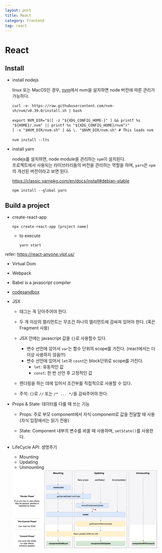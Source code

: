 ```yaml
---
layout: post
title: React
category: Frontend
tag: react
---
```


# React 

## Install 

* install nodejs 

    linux 또는 MacOS인 경우, [nvm](https://github.com/nvm-sh/nvm)에서 nvm을 설치하면 node 버전에 따른 관리가 가능하다. 
    ```
    curl -o- https://raw.githubusercontent.com/nvm-sh/nvm/v0.39.0/install.sh | bash

    export NVM_DIR="$([ -z "${XDG_CONFIG_HOME-}" ] && printf %s "${HOME}/.nvm" || printf %s "${XDG_CONFIG_HOME}/nvm")"
    [ -s "$NVM_DIR/nvm.sh" ] && \. "$NVM_DIR/nvm.sh" # This loads nvm

    nvm install --lts
    ```

* install yarn

    nodejs를 설치하면, node module을 관리하는 `npm`이 설치된다. </br>
    프로젝트에서 사용되는 라이브러리들의 버전을 관리하는 역할을 하며, `yarn`은 `npm`의 개선된 버전이라고 보면 된다. </br>

    https://classic.yarnpkg.com/en/docs/install#debian-stable

    ```
    npm install --global yarn
    ```

## Build a project

* create-react-app
    ```
    npx create-react-app [project name]
    ```

    * to execute 
        ```
        yarn start
        ```
    
    



refer:
https://react-anyone.vlpt.us/

* Virtual Dom

* Webpack

* Babel
    is a javascript compiler

* [codesandbox](https://codesandbox.io/s/4r6lqrlvj9)

* JSX
    * 태그는 꼭 닫아주어야 한다.
    * 두 개 이상의 엘리먼트는 무조건 하나의 엘리먼트에 감싸져 있어야 한다. (혹은 Fragment 사용)
    * JSX 안에는 javascript 값을 `{}`로 사용할수 있다. 
        * 변수 선언에 있어서 `var`는 함수 단위의 scope를 가진다. (react에서는 더 이상 사용하지 않음!!!)
        * 변수 선언에 있어서 `let`과 `cosnt`는 block단위로 scope를 가진다. 
            * `let`: 유동적인 값
            * `const`: 한 번 선언 후 고정적인 값

    * 렌더링을 하는 데에 있어서 조건부를 직접적으로 사용할 수 있다. 

    * 주석: `{}`로 `//` 또는 `/* ... */`을 감싸주어야 한다. 

* Props & State: 데이터를 다룰 때 쓰는 기능
    * Props: 주로 부모 component에서 자식 component로 값을 전달할 때 사용 (자식 입장에서는 읽기 전용)

    * State: Component 내부의 변수를 바꿀 때 사용하며, `setState()`를 사용한다. 

* LifeCycle API: 생명주기
    * Mounting
    * Updating
    * Unmounting

    <img src='/assets/react_intro/lifecycle.png'>

